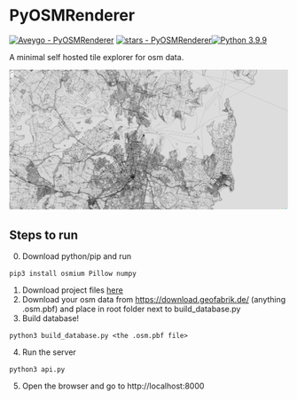 # PyOSMRenderer
 [![Aveygo - PyOSMRenderer](https://img.shields.io/static/v1?label=Aveygo&message=PyOSMRenderer&color=black&logo=github)](https://github.com/Aveygo/PyOSMRenderer "Go to GitHub repo")
[![stars - PyOSMRenderer](https://img.shields.io/github/stars/Aveygo/PyOSMRenderer?style=social)](https://github.com/Aveygo/PyOSMRenderer)[![Python 3.9.9](https://img.shields.io/badge/python-3.9.9-black.svg)](https://www.python.org/downloads/release/python-399/)

A minimal self hosted tile explorer for osm data. 

<p align="center">
  <img src="https://raw.githubusercontent.com/Aveygo/PyOSMRenderer/main/sydney_sample.png">
</p>

## Steps to run

0. Download python/pip and run 
```
pip3 install osmium Pillow numpy 
```
1. Download project files [here](https://github.com/Aveygo/PyOSMRenderer/archive/refs/heads/main.zip)
2. Download your osm data from https://download.geofabrik.de/ (anything .osm.pbf) and place in root folder next to build_database.py
3. Build database!
```
python3 build_database.py <the .osm.pbf file>
```
4. Run the server
```
python3 api.py
```
5. Open the browser and go to http://localhost:8000

